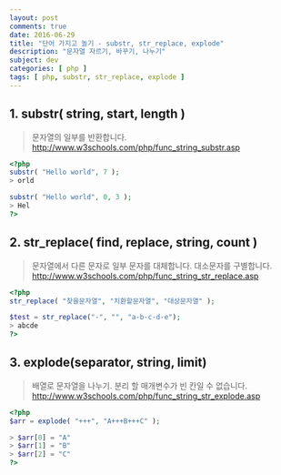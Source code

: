 ```yaml
---
layout: post
comments: true
date: 2016-06-29
title: "단어 가지고 놀기 - substr, str_replace, explode"
description: "문자열 자르기, 바꾸기, 나누기"
subject: dev
categories: [ php ]
tags: [ php, substr, str_replace, explode ]
---
```


## 1. substr( string, start, length )<a id="1-substr-string-start-length-" href="#1-substr-string-start-length-" class="s-link" aria-hidden="true"></a>

> 문자열의 일부를 반환합니다.
> <http://www.w3schools.com/php/func_string_substr.asp>

```php
<?php
substr( "Hello world", 7 );
> orld

substr( "Hello world", 0, 3 );
> Hel
?>
```

## 2. str_replace( find, replace, string, count )<a id="2-str_replace-find-replace-string-count-" href="#2-str_replace-find-replace-string-count-" class="s-link" aria-hidden="true"></a>

> 문자열에서 다른 문자로 일부 문자를 대체합니다.
> 대소문자를 구별합니다.
> <http://www.w3schools.com/php/func_string_str_replace.asp>

```php
<?php
str_replace( "찾을문자열", "치환할문자열", "대상문자열" );

$test = str_replace("-", "", "a-b-c-d-e");
> abcde
?>
```

## 3. explode(separator, string, limit)<a id="3-explodeseparator-string-limit" href="#3-explodeseparator-string-limit" class="s-link" aria-hidden="true"></a>

> 배열로 문자열을 나누기.
> 분리 할 매개변수가 빈 칸일 수 없습니다.
> <http://www.w3schools.com/php/func_string_str_explode.asp>

```php
<?php
$arr = explode( "+++", "A+++B+++C" );

> $arr[0] = "A"
> $arr[1] = "B"
> $arr[2] = "C"
?>
```
